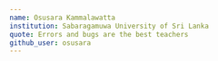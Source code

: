 ```yaml
---
name: Osusara Kammalawatta
institution: Sabaragamuwa University of Sri Lanka
quote: Errors and bugs are the best teachers
github_user: osusara
---
```

